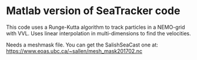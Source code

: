 # Matlab version of SeaTracker code

 This code uses a Runge-Kutta algorithm to track particles in a NEMO-grid with VVL.
 Uses linear interpolation in multi-dimensions to find the velocities.
 
 Needs a meshmask file.  You can get the SalishSeaCast one at:
 https://www.eoas.ubc.ca/~sallen/mesh_mask201702.nc